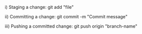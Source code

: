 i) Staging a change:
    git add "file"

ii) Committing a change:
    git commit -m "Commit message"

iii) Pushing a committed change:
    git push origin "branch-name"
        